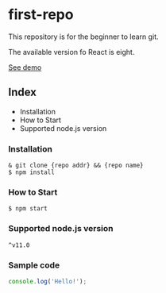 # first-repo

This repository is for the beginner to learn git.

The available version fo React is eight.

[See demo](https://www.google.com)

## Index

- Installation
- How to Start
- Supported node.js version

### Installation


```shell
& git clone {repo addr} && {repo name}
$ npm install
```

### How to Start

`$ npm start `


### Supported node.js version
`^v11.0`

### Sample code

```javascript
console.log('Hello!');
```

